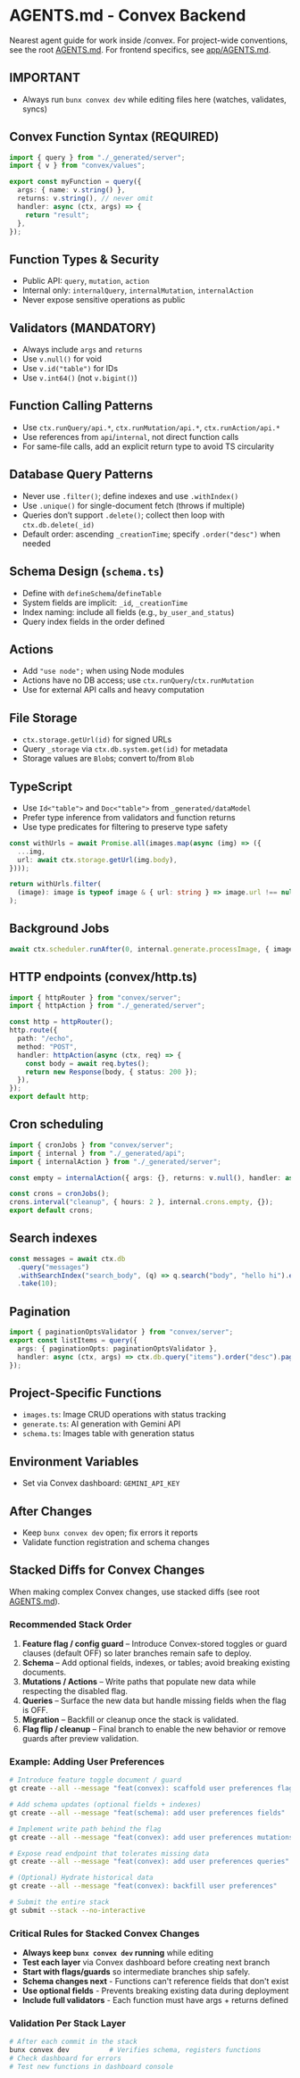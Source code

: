 # AGENTS.md - Convex Backend

Nearest agent guide for work inside /convex. For project-wide conventions, see the root [AGENTS.md](../AGENTS.md). For frontend specifics, see [app/AGENTS.md](../app/AGENTS.md).

## IMPORTANT
- Always run `bunx convex dev` while editing files here (watches, validates, syncs)

## Convex Function Syntax (REQUIRED)

```ts
import { query } from "./_generated/server";
import { v } from "convex/values";

export const myFunction = query({
  args: { name: v.string() },
  returns: v.string(), // never omit
  handler: async (ctx, args) => {
    return "result";
  },
});
```

## Function Types & Security
- Public API: `query`, `mutation`, `action`
- Internal only: `internalQuery`, `internalMutation`, `internalAction`
- Never expose sensitive operations as public

## Validators (MANDATORY)
- Always include `args` and `returns`
- Use `v.null()` for void
- Use `v.id("table")` for IDs
- Use `v.int64()` (not `v.bigint()`)

## Function Calling Patterns
- Use `ctx.runQuery/api.*`, `ctx.runMutation/api.*`, `ctx.runAction/api.*`
- Use references from `api`/`internal`, not direct function calls
- For same-file calls, add an explicit return type to avoid TS circularity

## Database Query Patterns
- Never use `.filter()`; define indexes and use `.withIndex()`
- Use `.unique()` for single-document fetch (throws if multiple)
- Queries don’t support `.delete()`; collect then loop with `ctx.db.delete(_id)`
- Default order: ascending `_creationTime`; specify `.order("desc")` when needed

## Schema Design (`schema.ts`)
- Define with `defineSchema`/`defineTable`
- System fields are implicit: `_id`, `_creationTime`
- Index naming: include all fields (e.g., `by_user_and_status`)
- Query index fields in the order defined

## Actions
- Add `"use node";` when using Node modules
- Actions have no DB access; use `ctx.runQuery`/`ctx.runMutation`
- Use for external API calls and heavy computation

## File Storage
- `ctx.storage.getUrl(id)` for signed URLs
- Query `_storage` via `ctx.db.system.get(id)` for metadata
- Storage values are `Blob`s; convert to/from `Blob`

## TypeScript
- Use `Id<"table">` and `Doc<"table">` from `_generated/dataModel`
- Prefer type inference from validators and function returns
- Use type predicates for filtering to preserve type safety

```ts
const withUrls = await Promise.all(images.map(async (img) => ({
  ...img,
  url: await ctx.storage.getUrl(img.body),
})));

return withUrls.filter(
  (image): image is typeof image & { url: string } => image.url !== null
);
```

## Background Jobs
```ts
await ctx.scheduler.runAfter(0, internal.generate.processImage, { imageId });
```

## HTTP endpoints (convex/http.ts)
```ts
import { httpRouter } from "convex/server";
import { httpAction } from "./_generated/server";

const http = httpRouter();
http.route({
  path: "/echo",
  method: "POST",
  handler: httpAction(async (ctx, req) => {
    const body = await req.bytes();
    return new Response(body, { status: 200 });
  }),
});
export default http;
```

## Cron scheduling
```ts
import { cronJobs } from "convex/server";
import { internal } from "./_generated/api";
import { internalAction } from "./_generated/server";

const empty = internalAction({ args: {}, returns: v.null(), handler: async () => null });

const crons = cronJobs();
crons.interval("cleanup", { hours: 2 }, internal.crons.empty, {});
export default crons;
```

## Search indexes
```ts
const messages = await ctx.db
  .query("messages")
  .withSearchIndex("search_body", (q) => q.search("body", "hello hi").eq("channel", "#general"))
  .take(10);
```

## Pagination
```ts
import { paginationOptsValidator } from "convex/server";
export const listItems = query({
  args: { paginationOpts: paginationOptsValidator },
  handler: async (ctx, args) => ctx.db.query("items").order("desc").paginate(args.paginationOpts),
});
```

## Project-Specific Functions
- `images.ts`: Image CRUD operations with status tracking
- `generate.ts`: AI generation with Gemini API
- `schema.ts`: Images table with generation status

## Environment Variables
- Set via Convex dashboard: `GEMINI_API_KEY`

## After Changes
- Keep `bunx convex dev` open; fix errors it reports
- Validate function registration and schema changes

## Stacked Diffs for Convex Changes

When making complex Convex changes, use stacked diffs (see root [AGENTS.md](../AGENTS.md#git-workflow-stacked-diffs-with-graphite)).

### Recommended Stack Order

1. **Feature flag / config guard** – Introduce Convex-stored toggles or guard clauses (default OFF) so later branches remain safe to deploy.
2. **Schema** – Add optional fields, indexes, or tables; avoid breaking existing documents.
3. **Mutations / Actions** – Write paths that populate new data while respecting the disabled flag.
4. **Queries** – Surface the new data but handle missing fields when the flag is OFF.
5. **Migration** – Backfill or cleanup once the stack is validated.
6. **Flag flip / cleanup** – Final branch to enable the new behavior or remove guards after preview validation.

### Example: Adding User Preferences

```bash
# Introduce feature toggle document / guard
gt create --all --message "feat(convex): scaffold user preferences flag"

# Add schema updates (optional fields + indexes)
gt create --all --message "feat(schema): add user preferences fields"

# Implement write path behind the flag
gt create --all --message "feat(convex): add user preferences mutations"

# Expose read endpoint that tolerates missing data
gt create --all --message "feat(convex): add user preferences queries"

# (Optional) Hydrate historical data
gt create --all --message "feat(convex): backfill user preferences"

# Submit the entire stack
gt submit --stack --no-interactive
```

### Critical Rules for Stacked Convex Changes

- **Always keep `bunx convex dev` running** while editing
- **Test each layer** via Convex dashboard before creating next branch
- **Start with flags/guards** so intermediate branches ship safely.
- **Schema changes next** - Functions can't reference fields that don't exist
- **Use optional fields** - Prevents breaking existing data during deployment
- **Include full validators** - Each function must have args + returns defined

### Validation Per Stack Layer

```bash
# After each commit in the stack
bunx convex dev          # Verifies schema, registers functions
# Check dashboard for errors
# Test new functions in dashboard console
```
